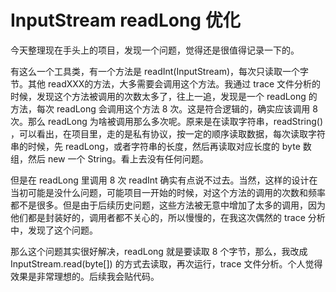 # InputStream readLong 优化

今天整理现在手头上的项目，发现一个问题，觉得还是很值得记录一下的。

有这么一个工具类，有一个方法是 readInt(InputStream)，每次只读取一个字节。其他 readXXX的方法，大多需要会调用这个方法。我通过 trace 文件分析的时候，发现这个方法被调用的次数太多了，往上一追，发现是一个 readLong 的方法，每次 readLong 会调用这个方法 8 次。这是符合逻辑的，确实应该调用 8 次。那么 readLong 为啥被调用那么多次呢。原来是在读取字符串，readString() ，可以看出，在项目里，走的是私有协议，按一定的顺序读取数据，每次读取字符串的时候，先 readLong，或者字符串的长度，然后再读取对应长度的 byte 数组，然后 new 一个 String。看上去没有任何问题。

但是在 readLong 里调用 8 次 readInt 确实有点说不过去。当然，这样的设计在当初可能是没什么问题，可能项目一开始的时候，对这个方法的调用的次数和频率都不是很多。但是由于后续历史问题，这些方法被无意中增加了太多的调用，因为他们都是封装好的，调用者都不关心的，所以慢慢的，在我这次偶然的 trace 分析中，发现了这个问题。

那么这个问题其实很好解决，readLong 就是要读取 8 个字节，那么，我改成 InputStream.read(byte[]) 的方式去读取，再次运行，trace 文件分析。个人觉得效果是非常理想的。后续我会贴代码。